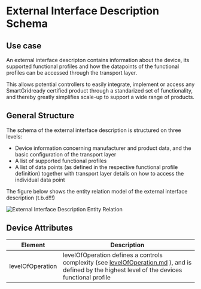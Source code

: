 # External Interface Description Schema

## Use case

An external interface descripton contains information about the device, its supported functional profiles and how
the datapoints of the functional profiles can be accessed through the transport layer.

This allows potential controllers to easily integrate, implement or access any SmartGridready certified product
through a standarized set of functionality, and thereby greatly simplifies scale-up to support a wide range of products.

## General Structure
The schema of the external interface description is structured on three levels:
- Device information concerning manufacturer and product data, and the basic configuration of the transport layer
- A list of supported functional profiles
- A list of data points (as defined in the respective functional profile definition) together with transport layer details on how to access the individual data point

The figure below shows the entity relation model of the external interface description (t.b.d!!!)

![External Interface Description Entity Relation](externalInterfaceDescription.drawio.png)

## Device Attributes

| Element | Description |
| ------- | ----------- |
| levelOfOperation | levelOfOperation defines a controls complexity  (see [levelOfOperation.md](levelOfOperation.md) ), and is defined by the highest level of the devices functional profile |
